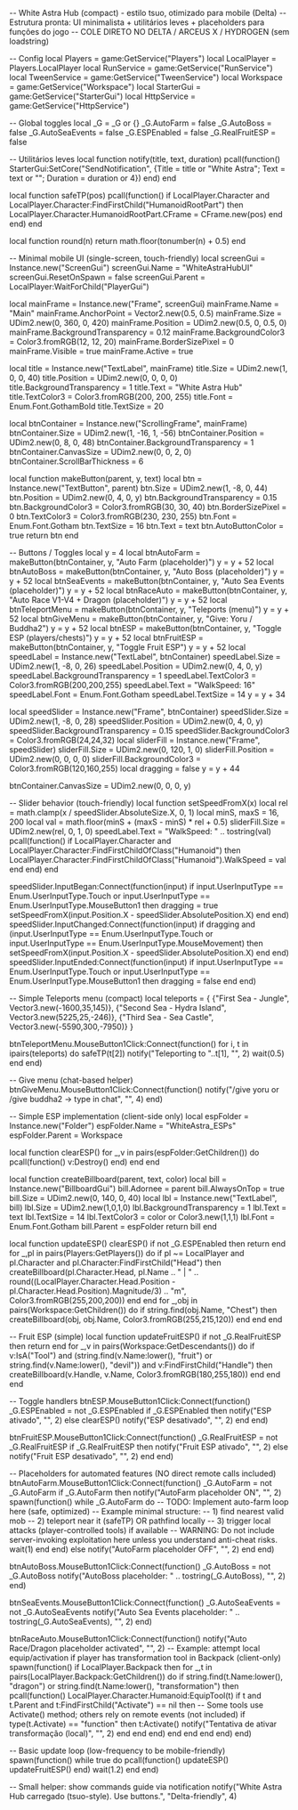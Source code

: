 -- White Astra Hub (compact) - estilo tsuo, otimizado para mobile (Delta)
-- Estrutura pronta: UI minimalista + utilitários leves + placeholders para funções do jogo
-- COLE DIRETO NO DELTA / ARCEUS X / HYDROGEN (sem loadstring)

-- Config
local Players = game:GetService("Players")
local LocalPlayer = Players.LocalPlayer
local RunService = game:GetService("RunService")
local TweenService = game:GetService("TweenService")
local Workspace = game:GetService("Workspace")
local StarterGui = game:GetService("StarterGui")
local HttpService = game:GetService("HttpService")

-- Global toggles
local _G = _G or {}
_G.AutoFarm = false
_G.AutoBoss = false
_G.AutoSeaEvents = false
_G.ESPEnabled = false
_G.RealFruitESP = false

-- Utilitários leves
local function notify(title, text, duration)
    pcall(function()
        StarterGui:SetCore("SendNotification", {Title = title or "White Astra"; Text = text or ""; Duration = duration or 4})
    end)
end

local function safeTP(pos)
    pcall(function()
        if LocalPlayer.Character and LocalPlayer.Character:FindFirstChild("HumanoidRootPart") then
            LocalPlayer.Character.HumanoidRootPart.CFrame = CFrame.new(pos)
        end
    end)
end

local function round(n) return math.floor(tonumber(n) + 0.5) end

-- Minimal mobile UI (single-screen, touch-friendly)
local screenGui = Instance.new("ScreenGui")
screenGui.Name = "WhiteAstraHubUI"
screenGui.ResetOnSpawn = false
screenGui.Parent = LocalPlayer:WaitForChild("PlayerGui")

local mainFrame = Instance.new("Frame", screenGui)
mainFrame.Name = "Main"
mainFrame.AnchorPoint = Vector2.new(0.5, 0.5)
mainFrame.Size = UDim2.new(0, 360, 0, 420)
mainFrame.Position = UDim2.new(0.5, 0, 0.5, 0)
mainFrame.BackgroundTransparency = 0.12
mainFrame.BackgroundColor3 = Color3.fromRGB(12, 12, 20)
mainFrame.BorderSizePixel = 0
mainFrame.Visible = true
mainFrame.Active = true

local title = Instance.new("TextLabel", mainFrame)
title.Size = UDim2.new(1, 0, 0, 40)
title.Position = UDim2.new(0, 0, 0, 0)
title.BackgroundTransparency = 1
title.Text = "White Astra Hub"
title.TextColor3 = Color3.fromRGB(200, 200, 255)
title.Font = Enum.Font.GothamBold
title.TextSize = 20

local btnContainer = Instance.new("ScrollingFrame", mainFrame)
btnContainer.Size = UDim2.new(1, -16, 1, -56)
btnContainer.Position = UDim2.new(0, 8, 0, 48)
btnContainer.BackgroundTransparency = 1
btnContainer.CanvasSize = UDim2.new(0, 0, 2, 0)
btnContainer.ScrollBarThickness = 6

local function makeButton(parent, y, text)
    local btn = Instance.new("TextButton", parent)
    btn.Size = UDim2.new(1, -8, 0, 44)
    btn.Position = UDim2.new(0, 4, 0, y)
    btn.BackgroundTransparency = 0.15
    btn.BackgroundColor3 = Color3.fromRGB(30, 30, 40)
    btn.BorderSizePixel = 0
    btn.TextColor3 = Color3.fromRGB(230, 230, 255)
    btn.Font = Enum.Font.Gotham
    btn.TextSize = 16
    btn.Text = text
    btn.AutoButtonColor = true
    return btn
end

-- Buttons / Toggles
local y = 4
local btnAutoFarm = makeButton(btnContainer, y, "Auto Farm (placeholder)")
y = y + 52
local btnAutoBoss = makeButton(btnContainer, y, "Auto Boss (placeholder)")
y = y + 52
local btnSeaEvents = makeButton(btnContainer, y, "Auto Sea Events (placeholder)")
y = y + 52
local btnRaceAuto = makeButton(btnContainer, y, "Auto Race V1-V4 + Dragon (placeholder)")
y = y + 52
local btnTeleportMenu = makeButton(btnContainer, y, "Teleports (menu)")
y = y + 52
local btnGiveMenu = makeButton(btnContainer, y, "Give: Yoru / Buddha2")
y = y + 52
local btnESP = makeButton(btnContainer, y, "Toggle ESP (players/chests)")
y = y + 52
local btnFruitESP = makeButton(btnContainer, y, "Toggle Fruit ESP")
y = y + 52
local speedLabel = Instance.new("TextLabel", btnContainer)
speedLabel.Size = UDim2.new(1, -8, 0, 26)
speedLabel.Position = UDim2.new(0, 4, 0, y)
speedLabel.BackgroundTransparency = 1
speedLabel.TextColor3 = Color3.fromRGB(200,200,255)
speedLabel.Text = "WalkSpeed: 16"
speedLabel.Font = Enum.Font.Gotham
speedLabel.TextSize = 14
y = y + 34

local speedSlider = Instance.new("Frame", btnContainer)
speedSlider.Size = UDim2.new(1, -8, 0, 28)
speedSlider.Position = UDim2.new(0, 4, 0, y)
speedSlider.BackgroundTransparency = 0.15
speedSlider.BackgroundColor3 = Color3.fromRGB(24,24,32)
local sliderFill = Instance.new("Frame", speedSlider)
sliderFill.Size = UDim2.new(0, 120, 1, 0)
sliderFill.Position = UDim2.new(0, 0, 0, 0)
sliderFill.BackgroundColor3 = Color3.fromRGB(120,160,255)
local dragging = false
y = y + 44

btnContainer.CanvasSize = UDim2.new(0, 0, 0, y)

-- Slider behavior (touch-friendly)
local function setSpeedFromX(x)
    local rel = math.clamp(x / speedSlider.AbsoluteSize.X, 0, 1)
    local minS, maxS = 16, 200
    local val = math.floor(minS + (maxS - minS) * rel + 0.5)
    sliderFill.Size = UDim2.new(rel, 0, 1, 0)
    speedLabel.Text = "WalkSpeed: " .. tostring(val)
    pcall(function()
        if LocalPlayer.Character and LocalPlayer.Character:FindFirstChildOfClass("Humanoid") then
            LocalPlayer.Character:FindFirstChildOfClass("Humanoid").WalkSpeed = val
        end
    end)
end

speedSlider.InputBegan:Connect(function(input)
    if input.UserInputType == Enum.UserInputType.Touch or input.UserInputType == Enum.UserInputType.MouseButton1 then
        dragging = true
        setSpeedFromX(input.Position.X - speedSlider.AbsolutePosition.X)
    end
end)
speedSlider.InputChanged:Connect(function(input)
    if dragging and (input.UserInputType == Enum.UserInputType.Touch or input.UserInputType == Enum.UserInputType.MouseMovement) then
        setSpeedFromX(input.Position.X - speedSlider.AbsolutePosition.X)
    end
end)
speedSlider.InputEnded:Connect(function(input)
    if input.UserInputType == Enum.UserInputType.Touch or input.UserInputType == Enum.UserInputType.MouseButton1 then
        dragging = false
    end
end)

-- Simple Teleports menu (compact)
local teleports = {
    {"First Sea - Jungle", Vector3.new(-1600,35,145)},
    {"Second Sea - Hydra Island", Vector3.new(5225,25,-246)},
    {"Third Sea - Sea Castle", Vector3.new(-5590,300,-7950)}
}

btnTeleportMenu.MouseButton1Click:Connect(function()
    for i, t in ipairs(teleports) do
        safeTP(t[2])
        notify("Teleporting to "..t[1], "", 2)
        wait(0.5)
    end
end)

-- Give menu (chat-based helper)
btnGiveMenu.MouseButton1Click:Connect(function()
    notify("/give yoru  or  /give buddha2  -> type in chat", "", 4)
end)

-- Simple ESP implementation (client-side only)
local espFolder = Instance.new("Folder")
espFolder.Name = "WhiteAstra_ESPs"
espFolder.Parent = Workspace

local function clearESP()
    for _,v in pairs(espFolder:GetChildren()) do pcall(function() v:Destroy() end) end
end

local function createBillboard(parent, text, color)
    local bill = Instance.new("BillboardGui")
    bill.Adornee = parent
    bill.AlwaysOnTop = true
    bill.Size = UDim2.new(0, 140, 0, 40)
    local lbl = Instance.new("TextLabel", bill)
    lbl.Size = UDim2.new(1,0,1,0)
    lbl.BackgroundTransparency = 1
    lbl.Text = text
    lbl.TextSize = 14
    lbl.TextColor3 = color or Color3.new(1,1,1)
    lbl.Font = Enum.Font.Gotham
    bill.Parent = espFolder
    return bill
end

local function updateESP()
    clearESP()
    if not _G.ESPEnabled then return end
    for _,pl in pairs(Players:GetPlayers()) do
        if pl ~= LocalPlayer and pl.Character and pl.Character:FindFirstChild("Head") then
            createBillboard(pl.Character.Head, pl.Name .. " | " .. round((LocalPlayer.Character.Head.Position - pl.Character.Head.Position).Magnitude/3) .. "m", Color3.fromRGB(255,200,200))
        end
    end
    for _,obj in pairs(Workspace:GetChildren()) do
        if string.find(obj.Name, "Chest") then
            createBillboard(obj, obj.Name, Color3.fromRGB(255,215,120))
        end
    end
end

-- Fruit ESP (simple)
local function updateFruitESP()
    if not _G.RealFruitESP then return end
    for _,v in pairs(Workspace:GetDescendants()) do
        if v:IsA("Tool") and (string.find(v.Name:lower(), "fruit") or string.find(v.Name:lower(), "devil")) and v:FindFirstChild("Handle") then
            createBillboard(v.Handle, v.Name, Color3.fromRGB(180,255,180))
        end
    end
end

-- Toggle handlers
btnESP.MouseButton1Click:Connect(function()
    _G.ESPEnabled = not _G.ESPEnabled
    if _G.ESPEnabled then
        notify("ESP ativado", "", 2)
    else
        clearESP()
        notify("ESP desativado", "", 2)
    end
end)

btnFruitESP.MouseButton1Click:Connect(function()
    _G.RealFruitESP = not _G.RealFruitESP
    if _G.RealFruitESP then notify("Fruit ESP ativado", "", 2) else notify("Fruit ESP desativado", "", 2) end
end)

-- Placeholders for automated features (NO direct remote calls included)
btnAutoFarm.MouseButton1Click:Connect(function()
    _G.AutoFarm = not _G.AutoFarm
    if _G.AutoFarm then
        notify("AutoFarm placeholder ON", "", 2)
        spawn(function()
            while _G.AutoFarm do
                -- TODO: Implement auto-farm loop here (safe, optimized)
                -- Example minimal structure:
                -- 1) find nearest valid mob
                -- 2) teleport near it (safeTP) OR pathfind locally
                -- 3) trigger local attacks (player-controlled tools) if available
                -- WARNING: Do not include server-invoking exploitation here unless you understand anti-cheat risks.
                wait(1)
            end
        end)
    else
        notify("AutoFarm placeholder OFF", "", 2)
    end
end)

btnAutoBoss.MouseButton1Click:Connect(function()
    _G.AutoBoss = not _G.AutoBoss
    notify("AutoBoss placeholder: " .. tostring(_G.AutoBoss), "", 2)
end)

btnSeaEvents.MouseButton1Click:Connect(function()
    _G.AutoSeaEvents = not _G.AutoSeaEvents
    notify("Auto Sea Events placeholder: " .. tostring(_G.AutoSeaEvents), "", 2)
end)

btnRaceAuto.MouseButton1Click:Connect(function()
    notify("Auto Race/Dragon placeholder activated", "", 2)
    -- Example: attempt local equip/activation if player has transformation tool in Backpack (client-only)
    spawn(function()
        if LocalPlayer.Backpack then
            for _,t in pairs(LocalPlayer.Backpack:GetChildren()) do
                if string.find(t.Name:lower(), "dragon") or string.find(t.Name:lower(), "transformation") then
                    pcall(function()
                        LocalPlayer.Character.Humanoid:EquipTool(t)
                        if t and t.Parent and t:FindFirstChild("Activate") == nil then
                            -- Some tools use Activate() method; others rely on remote events (not included)
                            if type(t.Activate) == "function" then
                                t:Activate()
                                notify("Tentativa de ativar transformação (local)", "", 2)
                            end
                        end
                    end)
                end
            end
        end
    end)
end)

-- Basic update loop (low-frequency to be mobile-friendly)
spawn(function()
    while true do
        pcall(function()
            updateESP()
            updateFruitESP()
        end)
        wait(1.2)
    end
end)

-- Small helper: show commands guide via notification
notify("White Astra Hub carregado (tsuo-style). Use buttons.", "Delta-friendly", 4)
